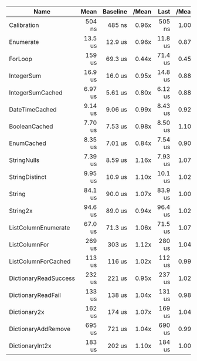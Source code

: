  | Name                  |    Mean | Baseline | /Mean |    Last | /Mean | 
 | --------------------- | ------: | -------: | ----: | ------: | ----: | 
 | Calibration           |  504 ns |   485 ns | 0.96x |  505 ns | 1.00x | 
 | Enumerate             | 13.5 us |  12.9 us | 0.96x | 11.8 us | 0.87x | 
 | ForLoop               |  159 us |  69.3 us | 0.44x | 71.4 us | 0.45x | 
 | IntegerSum            | 16.9 us |  16.0 us | 0.95x | 14.8 us | 0.88x | 
 | IntegerSumCached      | 6.97 us |  5.61 us | 0.80x | 6.12 us | 0.88x | 
 | DateTimeCached        | 9.14 us |  9.06 us | 0.99x | 8.43 us | 0.92x | 
 | BooleanCached         | 7.70 us |  7.53 us | 0.98x | 8.50 us | 1.10x | 
 | EnumCached            | 8.35 us |  7.01 us | 0.84x | 7.54 us | 0.90x | 
 | StringNulls           | 7.39 us |  8.59 us | 1.16x | 7.93 us | 1.07x | 
 | StringDistinct        | 9.95 us |  10.9 us | 1.10x | 10.1 us | 1.02x | 
 | String                | 84.1 us |  90.0 us | 1.07x | 83.9 us | 1.00x | 
 | String2x              | 94.6 us |  89.0 us | 0.94x | 96.4 us | 1.02x | 
 | ListColumnEnumerate   | 67.0 us |  71.3 us | 1.06x | 71.5 us | 1.07x | 
 | ListColumnFor         |  269 us |   303 us | 1.12x |  280 us | 1.04x | 
 | ListColumnForCached   |  113 us |   116 us | 1.02x |  112 us | 0.99x | 
 | DictionaryReadSuccess |  232 us |   221 us | 0.95x |  237 us | 1.02x | 
 | DictionaryReadFail    |  133 us |   138 us | 1.04x |  131 us | 0.98x | 
 | Dictionary2x          |  162 us |   174 us | 1.07x |  169 us | 1.04x | 
 | DictionaryAddRemove   |  695 us |   721 us | 1.04x |  690 us | 0.99x | 
 | DictionaryInt2x       |  183 us |   202 us | 1.10x |  184 us | 1.00x | 
